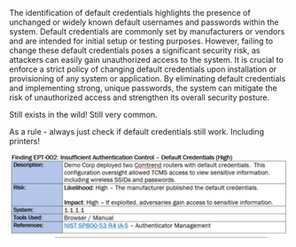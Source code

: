 The identification of default credentials highlights the presence of unchanged or widely known default usernames and passwords within the system. Default credentials are commonly set by manufacturers or vendors and are intended for initial setup or testing purposes. However, failing to change these default credentials poses a significant security risk, as attackers can easily gain unauthorized access to the system. It is crucial to enforce a strict policy of changing default credentials upon installation or provisioning of any system or application. By eliminating default credentials and implementing strong, unique passwords, the system can mitigate the risk of unauthorized access and strengthen its overall security posture.


Still exists in the wild! Still very common.

As a rule - always just check if default credentials still work. Including printers!

![alt text](https://github.com/CyberSec-Monkey/Zero2H4x0r/blob/main/05.%20External%20Pentest%20Playbook/00.%20External%20Pentest%20Images/Pasted%20image%2020230626211010.png)




